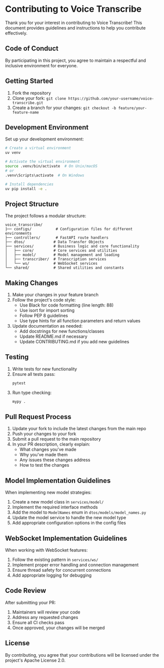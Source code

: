 # Contributing to Voice Transcribe

Thank you for your interest in contributing to Voice Transcribe! This document provides guidelines and instructions to
help you contribute effectively.

## Code of Conduct

By participating in this project, you agree to maintain a respectful and inclusive environment for everyone.

## Getting Started

1. Fork the repository
2. Clone your fork: `git clone https://github.com/your-username/voice-transcribe.git`
3. Create a branch for your changes: `git checkout -b feature/your-feature-name`

## Development Environment

Set up your development environment:

```bash
# Create a virtual environment
uv venv

# Activate the virtual environment
source .venv/bin/activate  # On Unix/macOS
# or
.venv\Scripts\activate  # On Windows

# Install dependencies
uv pip install -e .
```

## Project Structure

The project follows a modular structure:

```
voice_transcribe/
├── configs/           # Configuration files for different environments
├── controllers/       # FastAPI route handlers
├── dtos/             # Data Transfer Objects
├── services/         # Business logic and core functionality
│   ├── core/         # Core services and utilities
│   ├── model/        # Model management and loading
│   ├── transcriber/  # Transcription services
│   └── ws/           # WebSocket services
└── shared/           # Shared utilities and constants
```

## Making Changes

1. Make your changes in your feature branch
2. Follow the project's code style:
   - Use Black for code formatting (line length: 88)
   - Use isort for import sorting
   - Follow PEP 8 guidelines
   - Use type hints for all function parameters and return values
3. Update documentation as needed:
   - Add docstrings for new functions/classes
   - Update README.md if necessary
   - Update CONTRIBUTING.md if you add new guidelines

## Testing

1. Write tests for new functionality
2. Ensure all tests pass:
   ```bash
   pytest
   ```
3. Run type checking:
   ```bash
   mypy .
   ```

## Pull Request Process

1. Update your fork to include the latest changes from the main repo
2. Push your changes to your fork
3. Submit a pull request to the main repository
4. In your PR description, clearly explain:
   - What changes you've made
   - Why you've made them
   - Any issues these changes address
   - How to test the changes

## Model Implementation Guidelines

When implementing new model strategies:

1. Create a new model class in `services/model/`
2. Implement the required interface methods
3. Add the model to `ModelNames` enum in `dtos/models/model_names.py`
4. Update the model service to handle the new model type
5. Add appropriate configuration options in the config files

## WebSocket Implementation Guidelines

When working with WebSocket features:

1. Follow the existing pattern in `services/ws/`
2. Implement proper error handling and connection management
3. Ensure thread safety for concurrent connections
4. Add appropriate logging for debugging

## Code Review

After submitting your PR:

1. Maintainers will review your code
2. Address any requested changes
3. Ensure all CI checks pass
4. Once approved, your changes will be merged

## License

By contributing, you agree that your contributions will be licensed under the project's Apache License 2.0.